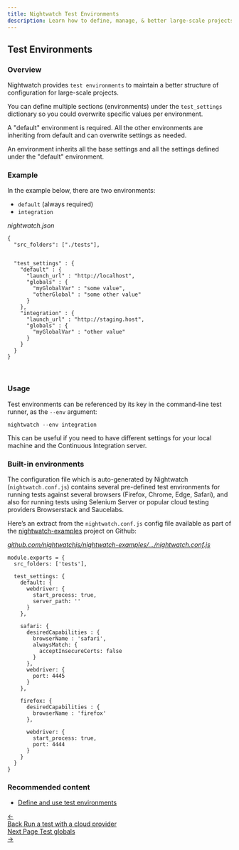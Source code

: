 ```yaml
---
title: Nightwatch Test Environments 
description: Learn how to define, manage, & better large-scale projects with multiple test environments in Nightwatch.
---
```


<div class="page-header"><h2>Test Environments</h2></div>

### Overview

Nightwatch provides `test environments` to maintain a better structure of configuration for large-scale projects.

You can define multiple sections (environments) under the `test_settings` dictionary so you could overwrite specific values per environment.

<p class="alert alert-info">A "default" environment is required. All the other environments are inheriting from default and can overwrite settings as needed.</p>

An environment inherits all the base settings and all the settings defined under the "default" environment.

### Example

In the example below, there are two environments: 
- `default` (always required)
- `integration`

<div class="sample-test">
<i>nightwatch.json</i><pre data-language="javascript"><code class="language-javascript">{
  "src_folders": ["./tests"],
  <br>
  "test_settings" : {
    "default" : {
      "launch_url" : "http://localhost",
      "globals" : {
        "myGlobalVar" : "some value",
        "otherGlobal" : "some other value"
      }
    },
    "integration" : {
      "launch_url" : "http://staging.host",
      "globals" : {
        "myGlobalVar" : "other value"
      }
    }
  }
}</code></pre></div>

<br>

### Usage
Test environments can be referenced by its key in the command-line test runner, as the  <code>--env</code> argument:

<pre><code class="language-bash">nightwatch --env integration</code></pre>

This can be useful if you need to have different settings for your local machine and the Continuous Integration server.

### Built-in environments
The configuration file which is auto-generated by Nightwatch (`nightwatch.conf.js`) contains several pre-defined test environments for running tests against several browsers (Firefox, Chrome, Edge, Safari), and also for running tests using Selenium Server or popular cloud testing providers Browserstack and Saucelabs.

Here’s an extract from the `nightwatch.conf.js` config file available as part of the <a href="https://github.com/nightwatchjs/nightwatch-examples/">nightwatch-examples</a> project on Github:

<div class="sample-test"><a href="https://github.com/nightwatchjs/nightwatch-examples/blob/main/nightwatch.conf.js"><i>github.com/nightwatchjs/nightwatch-examples/.../nightwatch.conf.js</i></a>

<pre class="line-numbers language-javascript"><code class="language-javascript">module.exports = {
  src_folders: ['tests'],

  test_settings: {
    default: {
      webdriver: {
        start_process: true,
        server_path: ''
      }
    },

    safari: {
      desiredCapabilities : {
        browserName : 'safari',
        alwaysMatch: {
          acceptInsecureCerts: false
        }
      },
      webdriver: {
        port: 4445
      }
    },
    
    firefox: {
      desiredCapabilities : {
        browserName : 'firefox'
      },
      
      webdriver: {
        start_process: true,
        port: 4444
      }
    }
  }
}</code></pre></div>

### Recommended content
 - [Define and use test environments](https://nightwatchjs.org/guide/running-tests/define-test-environments.html)

 <div class="doc-pagination pt-40">
  <div class="previous">
    <a href="https://nightwatchjs.org/guide/quickstarts/create-and-run-a-test-with-cloud-providers.html">
      <span>←</span>
        <div class="d-flex flex-column">
          <span class="smallT">Back</span>
          <span class="bigT">Run a test with a cloud provider</span>
        </div>
    </a>
  </div>
  <div class="next">
    <a href="https://nightwatchjs.org/guide/concepts/test-globals.html">
        <div class="d-flex flex-column">
          <span class="smallT">Next Page</span>
          <span class="bigT">Test globals</span>
        </div>
        <span>→</span>
    </a>
  </div>
</div>
